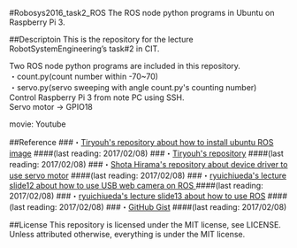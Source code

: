 #Robosys2016_task2_ROS
The ROS node python programs in Ubuntu on Raspberry Pi 3.

##Descriptoin
This is the repository for the lecture RobotSystemEngineering’s task#2 in CIT.  

Two ROS node python programs are included in this repository.  
・count.py(count number within -70~70)  
・servo.py(servo sweeping with angle count.py's counting number)  
Control Raspberry Pi 3 from note PC using SSH.  
Servo motor → GPIO18  

movie: Youtube  

##Reference
###・[Tiryouh's repository about how to install ubuntu ROS image](https://github.com/rt-net/RaspberryPiGibbon/wiki/tutorial-setup-raspberrypi#windows) 
####(last reading: 2017/02/08)
###・[Tiryouh's repository](https://github.com/Tiryoh/raspigibbon_ros.git) 
####(last reading: 2017/02/08)
###・[Shota Hirama's repository about device driver to use servo motor](https://github.com/shotahirama/PWMServoDevice.git) 
####(last reading: 2017/02/08)
###・[ryuichiueda's lecture slide12 about how to use USB web camera on ROS ](https://lab.ueda.asia/?presenpress=%E3%83%AD%E3%83%9C%E3%83%83%E3%83%88%E3%82%B7%E3%82%B9%E3%83%86%E3%83%A0%E5%AD%A62016%E7%AC%AC12%E5%9B%9E#/)
####(last reading: 2017/02/08)
###・[ryuichiueda's lecture slide13 about how to use ROS](https://lab.ueda.asia/?presenpress=%E3%83%AD%E3%83%9C%E3%83%83%E3%83%88%E3%82%B7%E3%82%B9%E3%83%86%E3%83%A0%E5%AD%A62016%E7%AC%AC13%E5%9B%9E#/)
####(last reading: 2017/02/08)
###・[GitHub Gist](https://gist.github.com/wate/7072365)
####(last reading: 2017/02/08)

##License
This repository is licensed under the MIT license, see LICENSE.  
Unless attributed otherwise, everything is under the MIT license.
